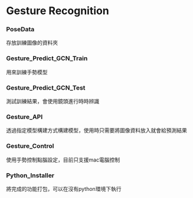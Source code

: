 # Gesture Recognition

### PoseData
存放訓練圖像的資料夾

### Gesture_Predict_GCN_Train
用來訓練手勢模型

### Gesture_Predict_GCN_Test
測試訓練結果，會使用鏡頭進行時時辨識

### Gesture_API
透過指定模型構建方式構建模型，使用時只需要將圖像資料放入就會給預測結果

### Gesture_Control
使用手勢控制點腦設定，目前只支援mac電腦控制


### Python_Installer
將完成的功能打包，可以在沒有python環境下執行
